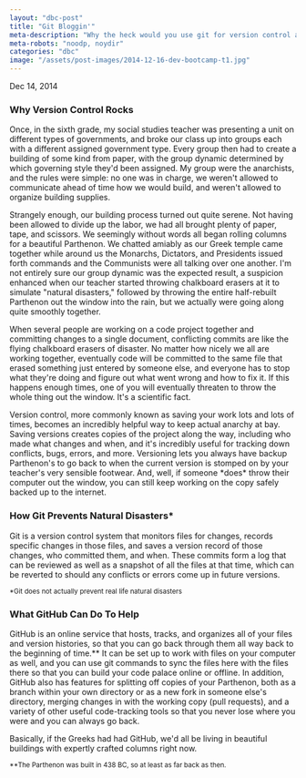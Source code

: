 ```yaml
---
layout: "dbc-post"
title: "Git Bloggin'"
meta-description: "Why the heck would you use git for version control and what the heck is Github."
meta-robots: "noodp, noydir"
categories: "dbc"
image: "/assets/post-images/2014-12-16-dev-bootcamp-t1.jpg"
---
```

<!-- <h4>Phase 0 Unit 1 Week 1 | Technical Blog #1</h4>
<span class="meta">Dec 14, 2014</span>
  <a href="http://jannypie.github.io/blog/t1-git-blog.html" title="Read more">Read this blog post</a> -->
  <span class="meta">Dec 14, 2014</span>

  <section>
    <h3>Why Version Control Rocks</h3>
    <p>Once, in the sixth grade, my social studies teacher was presenting a unit on different types of governments, and broke our class up into groups each with a different assigned government type. Every group then had to create a building of some kind from paper, with the group dynamic determined by which governing style they'd been assigned. My group were the anarchists, and the rules were simple: no one was in charge, we weren't allowed to communicate ahead of time how we would build, and weren't allowed to organize building supplies.</p>
    <p>Strangely enough, our building process turned out quite serene. Not having been allowed to divide up the labor, we had all brought plenty of paper, tape, and scissors. We seemingly without words all began rolling columns for a beautiful Parthenon. We chatted amiably as our Greek temple came together while around us the Monarchs, Dictators, and Presidents issued forth commands and the Communists were all talking over one another. I'm not entirely sure our group dynamic was the expected result, a suspicion enhanced when our teacher started throwing chalkboard erasers at it to simulate "natural disasters," followed by throwing the entire half-rebuilt Parthenon out the window into the rain, but we actually were going along quite smoothly together.</p>
    <p>When several people are working on a code project together and committing changes to a single document, conflicting commits are like the flying chalkboard erasers of disaster. No matter how nicely we all are working together, eventually code will be committed to the same file that erased something just entered by someone else, and everyone has to stop what they're doing and figure out what went wrong and how to fix it. If this happens enough times, one of you will eventually threaten to throw the whole thing out the window. It's a scientific fact.</p>
    <p>Version control, more commonly known as saving your work lots and lots of times, becomes an incredibly helpful way to keep actual anarchy at bay. Saving versions creates copies of the project along the way, including who made what changes and when, and it's incredibly useful for tracking down conflicts, bugs, errors, and more. Versioning lets you always have backup Parthenon's to go back to when the current version is stomped on by your teacher's very sensible footwear. And, well, if someone *does* throw their computer out the window, you can still keep working on the copy safely backed up to the internet.</p>
  </section>
  <section>
    <h3>How Git Prevents Natural Disasters*</h3>
    <p>Git is a version control system that monitors files for changes, records specific changes in those files, and saves a version record of those changes, who committed them, and when. These commits form a log that can be reviewed as well as a snapshot of all the files at that time, which can be reverted to should any conflicts or errors come up in future versions.</p>
    <small>*Git does not actually prevent real life natural disasters</small>
  </section>
  <section>
    <h3>What GitHub Can Do To Help</h3>
    <p>
      GitHub is an online service that hosts, tracks, and organizes all of your files and version histories, so that you can go back through them all way back to the beginning of time.** It can be set up to work with files on your computer as well, and you can use git commands to sync the files here with the files there so that you can build your code palace online or offline. In addition, GitHub also has features for splitting off copies of your Parthenon, both as a branch within your own directory or as a new fork in someone else's directory, merging changes in with the working copy (pull requests), and a variety of other useful code-tracking tools so that you never lose where you were and you can always go back.
    </p>
    <p>Basically, if the Greeks had had GitHub, we'd all be living in beautiful buildings with expertly crafted columns right now.</p>
    <small>**The Parthenon was built in 438 BC, so at least as far back as then.</small>
  </section>
